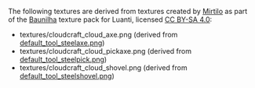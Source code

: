 The following textures are derived from textures created by [Mirtilo](https://content.luanti.org/users/Mirtilo/) as part of the [Baunilha](https://content.luanti.org/packages/Mirtilo/baunilha/) texture pack for Luanti, licensed [CC BY-SA 4.0](https://creativecommons.org/licenses/by-sa/4.0/):

- textures/cloudcraft_cloud_axe.png (derived from [default_tool_steelaxe.png](https://codeberg.org/mirtilo/Baunilha/src/branch/main/minetest_game/default_tool_steelaxe.png))
- textures/cloudcraft_cloud_pickaxe.png (derived from [default_tool_steelpick.png](https://codeberg.org/mirtilo/Baunilha/src/branch/main/minetest_game/default_tool_steelpick.png))
- textures/cloudcraft_cloud_shovel.png (derived from [default_tool_steelshovel.png](https://codeberg.org/mirtilo/Baunilha/src/branch/main/minetest_game/default_tool_steelshovel.png))